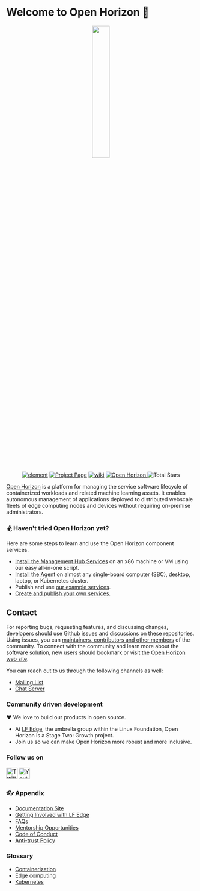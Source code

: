 # Welcome to Open Horizon 👋
<p align="center">
<img align="center" src="/profile/open-horizon-color.png" height="30%" width="30%"/>
</p>

<p align="center">
<a href="https://chat.lfx.linuxfoundation.org/#/welcome" alt="element"><img src="https://img.shields.io/badge/element-@open_horizon--element-green.svg" alt="element"></img></a>
<a href="https://www.lfedge.org/projects/openhorizon/" alt="Project page"><img src="https://img.shields.io/badge/projectpage-@open_horizon--projectpage-orange.svg" alt="Project Page"></img></a>
<a href="https://wiki.lfedge.org/display/OH/Open+Horizon" alt="Wiki"><img src="https://img.shields.io/badge/wiki-@lf_edge--wiki-9cf.svg" alt="wiki"></img></a>
<a href="https://github.com/open-horizon?tab=repositories"><img src="https://badges.pufler.dev/repos/open-horizon" alt="Open Horizon" /> </a>
<img src="https://img.shields.io/github/stars/open-horizon?label=Stars" alt="Total Stars">
<!--
<a href="https://twitter.com/lf_edge)" alt="twitter"><img src="https://img.shields.io/badge/twitter-@lf_edge--twitter-yellow.svg" alt="twitter"></img></a>
<a href="https://www.youtube.com/channel/UCY7H1oSt8gvXNdXH9wrNq5Q" alt="youtube"><img src="https://img.shields.io/badge/youtube-@lf_edge--youtube-red.svg" alt="youtube"></img></a>
-->
</p>

[Open Horizon](https://www.lfedge.org/projects/openhorizon/) is a platform for managing the service software lifecycle of containerized workloads and related machine learning assets. It enables autonomous management of applications deployed to distributed webscale fleets of edge computing nodes and devices without requiring on-premise administrators.

### 🏂 Haven't tried Open Horizon yet?
Here are some steps to learn and use the Open Horizon component services.

- [Install the Management Hub Services](https://github.com/open-horizon/devops/blob/master/mgmt-hub/README.md#-deploy-all-in-1-horizon-management-hub-agent-and-cli) on an x86 machine or VM using our easy all-in-one script.
- [Install the Agent](https://github.com/open-horizon/devops/blob/master/mgmt-hub/README.md#adding-more-edge-devices) on almost any single-board computer (SBC), desktop, laptop, or Kubernetes cluster.
- Publish and use [our example services](https://github.com/open-horizon/examples/tree/master/edge/services).
- [Create and publish your own services](https://github.com/open-horizon-services/Getting-Started#contributing-a-new-microservice).

## Contact
For reporting bugs, requesting features, and discussing changes, developers should use Github issues and discussions on these repositories. Using issues, you can [maintainers, contributors and other  members](https://wiki.lfedge.org/display/OH/Community+Membership) of the community. To connect with the community and learn more about the software solution, new users should bookmark or visit the [Open Horizon web site](https://www.lfedge.org/projects/openhorizon/).

You can reach out to us through the following channels as well:

- [Mailing List](https://lists.lfedge.org/g/open-horizon) 
- [Chat Server](https://chat.lfx.linuxfoundation.org/ )

### Community driven development

❤ We love to build our products in open source.
 - At [LF Edge](https://www.lfedge.org/), the umbrella group within the Linux Foundation, Open Horizon is a Stage Two: Growth project.
 - Join us so we can make Open Horizon more robust and more inclusive.

### Follow us on

[<img align="left" alt="Twitter" width="30px" src="https://cdn.jsdelivr.net/gh/devicons/devicon/icons/twitter/twitter-original.svg" />](https://twitter.com/lf_edge)
[<img align="left" alt="Youtube" src="https://github.com/simple-icons/simple-icons/blob/develop/icons/youtube.svg" width="30px">](https://www.youtube.com/channel/UCY7H1oSt8gvXNdXH9wrNq5Q) 
<br>
<br>
### 👓 Appendix

- [Documentation Site](https://open-horizon.github.io/)
- [Getting Involved with LF Edge](https://www.lfedge.org/wp-content/uploads/2022/01/Getting-Involved-with-LF-Edge_Jan2022.pdf)
- [FAQs](https://open-horizon.github.io/docs/getting_started/faq.html)
- [Mentorship Opportunities](https://wiki.lfedge.org/display/OH/Mentorship+Programs)
- [Code of Conduct](https://lfprojects.org/policies/code-of-conduct/)
- [Anti-trust Policy](https://lfprojects.org/policies/antitrust-policy/)


 ### Glossary    

 - [Containerization](https://www.ibm.com/cloud/learn/containerization)
 - [Edge computing](https://en.wikipedia.org/wiki/Edge_computing)
 - [Kubernetes](https://kubernetes.io/)

        
